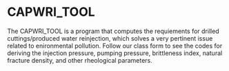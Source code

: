 # CAPWRI_TOOL
The CAPWRI_TOOL is a program that computes the requiements for drilled cuttings/produced water reinjection, which solves a very pertinent issue related to enironmental pollution.
Follow our class form to see the codes for deriving the injection pressure, pumping pressure, brittleness index, natural fracture density, and other rheological parameters.
